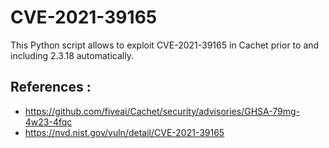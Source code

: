 # CVE-2021-39165

This Python script allows to exploit CVE-2021-39165 in Cachet prior to and including 2.3.18 automatically.

## References :
 - https://github.com/fiveai/Cachet/security/advisories/GHSA-79mg-4w23-4fqc
 - https://nvd.nist.gov/vuln/detail/CVE-2021-39165
